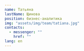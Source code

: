 ```yaml
---
name: Татьяна
lastName: Щинова
position: бизнес-аналитика
img: "assets/img/team/tatiana.jpg"
contacts:
  - messenger: ""
    href: ""
lang: en
---
```


